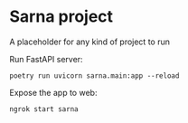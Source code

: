 # Sarna project
A placeholder for any kind of project to run


Run FastAPI server:
```
poetry run uvicorn sarna.main:app --reload
```

Expose the app to web:
```
ngrok start sarna
```
